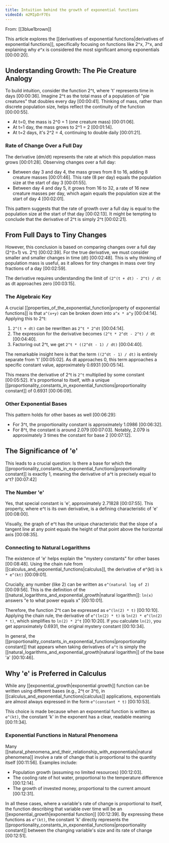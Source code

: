 ```yaml
---
title: Intuition behind the growth of exponential functions
videoId: m2MIpDrF7Es
---
```


From: [[3blue1brown]] <br/> 

This article explores the [[derivatives of exponential functions|derivatives of exponential functions]], specifically focusing on functions like 2^x, 7^x, and explaining why *e*^x is considered the most significant among exponentials <a class="yt-timestamp" data-t="00:00:20">[00:00:20]</a>.

## Understanding Growth: The Pie Creature Analogy

To build intuition, consider the function 2^t, where 't' represents time in days <a class="yt-timestamp" data-t="00:00:36">[00:00:36]</a>. Imagine 2^t as the total mass of a population of "pie creatures" that doubles every day <a class="yt-timestamp" data-t="00:00:41">[00:00:41]</a>. Thinking of mass, rather than discrete population size, helps reflect the continuity of the function <a class="yt-timestamp" data-t="00:00:55">[00:00:55]</a>.

*   At t=0, the mass is 2^0 = 1 (one creature mass) <a class="yt-timestamp" data-t="00:01:06">[00:01:06]</a>.
*   At t=1 day, the mass grows to 2^1 = 2 <a class="yt-timestamp" data-t="00:01:14">[00:01:14]</a>.
*   At t=2 days, it's 2^2 = 4, continuing to double daily <a class="yt-timestamp" data-t="00:01:21">[00:01:21]</a>.

### Rate of Change Over a Full Day

The derivative (dm/dt) represents the rate at which this population mass grows <a class="yt-timestamp" data-t="00:01:28">[00:01:28]</a>.
Observing changes over a full day:
*   Between day 3 and day 4, the mass grows from 8 to 16, adding 8 creature masses <a class="yt-timestamp" data-t="00:01:46">[00:01:46]</a>. This rate (8 per day) equals the population size at the start of day 3 <a class="yt-timestamp" data-t="00:01:55">[00:01:55]</a>.
*   Between day 4 and day 5, it grows from 16 to 32, a rate of 16 new creature masses per day, which again equals the population size at the start of day 4 <a class="yt-timestamp" data-t="00:02:01">[00:02:01]</a>.

This pattern suggests that the rate of growth over a full day is equal to the population size at the start of that day <a class="yt-timestamp" data-t="00:02:13">[00:02:13]</a>. It might be tempting to conclude that the derivative of 2^t is simply 2^t <a class="yt-timestamp" data-t="00:02:21">[00:02:21]</a>.

## From Full Days to Tiny Changes

However, this conclusion is based on comparing changes over a full day (2^(t+1) vs. 2^t) <a class="yt-timestamp" data-t="00:02:39">[00:02:39]</a>. For the true derivative, we must consider smaller and smaller changes in time (dt) <a class="yt-timestamp" data-t="00:02:48">[00:02:48]</a>. This is why thinking of population mass is useful, as it allows for tiny changes in mass over tiny fractions of a day <a class="yt-timestamp" data-t="00:02:59">[00:02:59]</a>.

The derivative requires understanding the limit of `(2^(t + dt) - 2^t) / dt` as dt approaches zero <a class="yt-timestamp" data-t="00:03:15">[00:03:15]</a>.

### The Algebraic Key

A crucial [[properties_of_the_exponential_function|property of exponential functions]] is that `a^(x+y)` can be broken down into `a^x * a^y` <a class="yt-timestamp" data-t="00:04:14">[00:04:14]</a>. Applying this to 2^t:
1.  `2^(t + dt)` can be rewritten as `2^t * 2^dt` <a class="yt-timestamp" data-t="00:04:14">[00:04:14]</a>.
2.  The expression for the derivative becomes `(2^t * 2^dt - 2^t) / dt` <a class="yt-timestamp" data-t="00:04:40">[00:04:40]</a>.
3.  Factoring out 2^t, we get `2^t * ((2^dt - 1) / dt)` <a class="yt-timestamp" data-t="00:04:40">[00:04:40]</a>.

The remarkable insight here is that the term `((2^dt - 1) / dt)` is entirely separate from 't' <a class="yt-timestamp" data-t="00:05:02">[00:05:02]</a>. As dt approaches 0, this term approaches a specific constant value, approximately 0.6931 <a class="yt-timestamp" data-t="00:05:14">[00:05:14]</a>.

This means the derivative of 2^t is `2^t` multiplied by some constant <a class="yt-timestamp" data-t="00:05:52">[00:05:52]</a>. It's proportional to itself, with a unique [[proportionality_constants_in_exponential_functions|proportionality constant]] of 0.6931 <a class="yt-timestamp" data-t="00:06:09">[00:06:09]</a>.

### Other Exponential Bases

This pattern holds for other bases as well <a class="yt-timestamp" data-t="00:06:29">[00:06:29]</a>:
*   For 3^t, the proportionality constant is approximately 1.0986 <a class="yt-timestamp" data-t="00:06:32">[00:06:32]</a>.
*   For 8^t, the constant is around 2.079 <a class="yt-timestamp" data-t="00:07:03">[00:07:03]</a>. Notably, 2.079 is approximately 3 times the constant for base 2 <a class="yt-timestamp" data-t="00:07:12">[00:07:12]</a>.

## The Significance of 'e'

This leads to a crucial question: Is there a base for which the [[proportionality_constants_in_exponential_functions|proportionality constant]] is exactly 1, meaning the derivative of a^t is precisely equal to a^t? <a class="yt-timestamp" data-t="00:07:42">[00:07:42]</a>

### The Number 'e'

Yes, that special constant is 'e', approximately 2.71828 <a class="yt-timestamp" data-t="00:07:55">[00:07:55]</a>. This property, where e^t is its own derivative, is a defining characteristic of 'e' <a class="yt-timestamp" data-t="00:08:00">[00:08:00]</a>.

Visually, the graph of e^t has the unique characteristic that the slope of a tangent line at any point equals the height of that point above the horizontal axis <a class="yt-timestamp" data-t="00:08:35">[00:08:35]</a>.

### Connecting to Natural Logarithms

The existence of 'e' helps explain the "mystery constants" for other bases <a class="yt-timestamp" data-t="00:08:48">[00:08:48]</a>. Using the chain rule from [[calculus_and_exponential_functions|calculus]], the derivative of e^(kt) is `k * e^(kt)` <a class="yt-timestamp" data-t="00:09:01">[00:09:01]</a>.

Crucially, any number (like 2) can be written as `e^(natural log of 2)` <a class="yt-timestamp" data-t="00:09:56">[00:09:56]</a>. This is the definition of the [[natural_logarithms_and_exponential_growth|natural logarithm]]: `ln(x)` answers "e to what power equals x" <a class="yt-timestamp" data-t="00:10:01">[00:10:01]</a>.

Therefore, the function 2^t can be expressed as `e^(ln(2) * t)` <a class="yt-timestamp" data-t="00:10:10">[00:10:10]</a>.
Applying the chain rule, the derivative of `e^(ln(2) * t)` is `ln(2) * e^(ln(2) * t)`, which simplifies to `ln(2) * 2^t` <a class="yt-timestamp" data-t="00:10:20">[00:10:20]</a>.
If you calculate `ln(2)`, you get approximately 0.6931, the original mystery constant <a class="yt-timestamp" data-t="00:10:34">[00:10:34]</a>.

In general, the [[proportionality_constants_in_exponential_functions|proportionality constant]] that appears when taking derivatives of `a^t` is simply the [[natural_logarithms_and_exponential_growth|natural logarithm]] of the base 'a' <a class="yt-timestamp" data-t="00:10:46">[00:10:46]</a>.

## Why 'e' is Preferred in Calculus

While any [[exponential_growth|exponential growth]] function can be written using different bases (e.g., 2^t or 3^t), in [[calculus_and_exponential_functions|calculus]] applications, exponentials are almost always expressed in the form `e^(constant * t)` <a class="yt-timestamp" data-t="00:10:53">[00:10:53]</a>.

This choice is made because when an exponential function is written as `e^(kt)`, the constant 'k' in the exponent has a clear, readable meaning <a class="yt-timestamp" data-t="00:11:34">[00:11:34]</a>.

### Exponential Functions in Natural Phenomena

Many [[natural_phenomena_and_their_relationship_with_exponentials|natural phenomena]] involve a rate of change that is proportional to the quantity itself <a class="yt-timestamp" data-t="00:11:56">[00:11:56]</a>. Examples include:
*   Population growth (assuming no limited resources) <a class="yt-timestamp" data-t="00:12:03">[00:12:03]</a>.
*   The cooling rate of hot water, proportional to the temperature difference <a class="yt-timestamp" data-t="00:12:14">[00:12:14]</a>.
*   The growth of invested money, proportional to the current amount <a class="yt-timestamp" data-t="00:12:31">[00:12:31]</a>.

In all these cases, where a variable's rate of change is proportional to itself, the function describing that variable over time will be an [[exponential_growth|exponential function]] <a class="yt-timestamp" data-t="00:12:39">[00:12:39]</a>. By expressing these functions as `e^(kt)`, the constant 'k' directly represents the [[proportionality_constants_in_exponential_functions|proportionality constant]] between the changing variable's size and its rate of change <a class="yt-timestamp" data-t="00:12:51">[00:12:51]</a>.